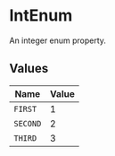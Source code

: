 # IntEnum

An integer enum property.


## Values

| Name     | Value    |
| -------- | -------- |
| `FIRST`  | 1        |
| `SECOND` | 2        |
| `THIRD`  | 3        |